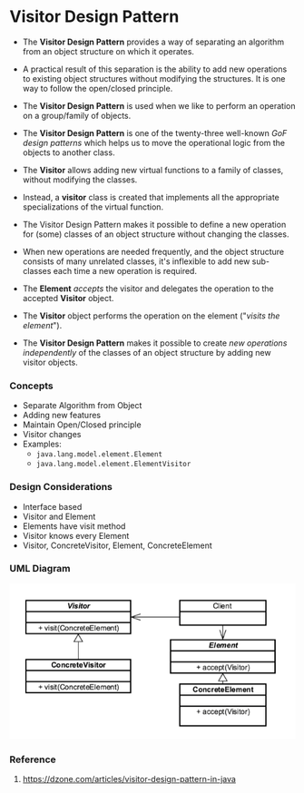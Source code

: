 # Visitor Design Pattern

* The **Visitor Design Pattern** provides a way of separating an algorithm from an object structure on which it operates.

* A practical result of this separation is the ability to add new operations to existing object structures without modifying the structures.
It is one way to follow the open/closed principle.

* The **Visitor Design Pattern** is used when we like to perform an operation on a group/family of objects.

* The **Visitor Design Pattern** is one of the twenty-three well-known _GoF design patterns_ which helps us to move the
operational logic from the objects to another class.

* The **Visitor** allows adding new virtual functions to a family of classes, without modifying the classes.

* Instead, a **visitor** class is created that implements all the appropriate specializations of the virtual function.

* The Visitor Design Pattern makes it possible to define a new operation for (some) classes of an object structure without changing the classes.

* When new operations are needed frequently, and the object structure consists of many unrelated classes,
it's inflexible to add new sub-classes each time a new operation is required.

* The **Element** _accepts_ the visitor and delegates the operation to the accepted **Visitor** object.

* The **Visitor** object performs the operation on the element ("_visits the element_").

* The **Visitor Design Pattern** makes it possible to create _new operations independently_ of the classes of an object
structure by adding new visitor objects.

### Concepts

* Separate Algorithm from Object
* Adding new features
* Maintain Open/Closed principle
* Visitor changes
* Examples:
    * `java.lang.model.element.Element`
    * `java.lang.model.element.ElementVisitor`

### Design Considerations

* Interface based
* Visitor and Element
* Elements have visit method
* Visitor knows every Element
* Visitor, ConcreteVisitor, Element, ConcreteElement

### UML Diagram

![uml diagram](../../../../../../../../.github/uploads/uml/visitor.png)

### Reference

1. https://dzone.com/articles/visitor-design-pattern-in-java